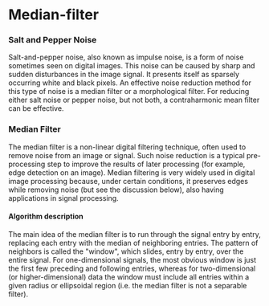 # Median-filter

### Salt and Pepper Noise
Salt-and-pepper noise, also known as impulse noise, is a form of noise sometimes seen on digital images. This noise can be caused by sharp and sudden disturbances in the image signal. It presents itself as sparsely occurring white and black pixels.
An effective noise reduction method for this type of noise is a median filter or a morphological filter. For reducing either salt noise or pepper noise, but not both, a contraharmonic mean filter can be effective.

### Median Filter
The median filter is a non-linear digital filtering technique, often used to remove noise from an image or signal. Such noise reduction is a typical pre-processing step to improve the results of later processing (for example, edge detection on an image). Median filtering is very widely used in digital image processing because, under certain conditions, it preserves edges while removing noise (but see the discussion below), also having applications in signal processing.

#### Algorithm description
The main idea of the median filter is to run through the signal entry by entry, replacing each entry with the median of neighboring entries. The pattern of neighbors is called the "window", which slides, entry by entry, over the entire signal. For one-dimensional signals, the most obvious window is just the first few preceding and following entries, whereas for two-dimensional (or higher-dimensional) data the window must include all entries within a given radius or ellipsoidal region (i.e. the median filter is not a separable filter). 

